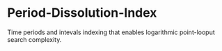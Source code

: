 # Period-Dissolution-Index
Time periods and intevals indexing that enables logarithmic point-looput search complexity.
